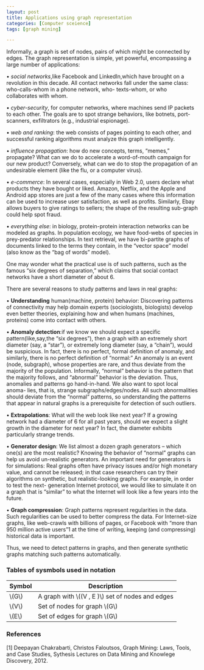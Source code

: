 ```yaml
---
layout: post
title: Applications using graph representation
categories: [Computer sceience]
tags: [graph mining]

---
```


<script type="text/javascript"  src="http://cdn.mathjax.org/mathjax/latest/MathJax.js?config=TeX-AMS-MML_HTMLorMML"></script>

Informally, a graph is set of nodes, pairs of which might be connected by edges. The graph representation is simple, yet powerful, encompassing a large number of applications:
• *social networks*,like Facebook and LinkedIn,which have brought on a revolution in this decade. All contact networks fall under the same class: who-calls-whom in a phone network, who- texts-whom, or who collaborates with whom.
• *cyber-security*, for computer networks, where machines send IP packets to each other. The goals are to spot strange behaviors, like botnets, port-scanners, exfiltrators (e.g., industrial espionage).
• *web and ranking*: the web consists of pages pointing to each other, and successful ranking algorithms must analyze this graph intelligently.
• *influence propagation*: how do new concepts, terms, “memes,” propagate? What can we do to accelerate a word-of-mouth campaign for our new product? Conversely, what can we do to stop the propagation of an undesirable element (like the flu, or a computer virus).
• *e-commerce*: In several cases, especially in Web 2.0, users declare what products they have bought or liked. Amazon, Netflix, and the Apple and Android app stores are just a few of the many cases where this information can be used to increase user satisfaction, as well as profits. Similarly, Ebay allows buyers to give ratings to sellers; the shape of the resulting sub-graph could help spot fraud.
• *everything else*: in biology, protein-protein interaction networks can be modeled as graphs. In population ecology, we have food-webs of species in prey-predator relationships. In text retrieval, we have bi-partite graphs of documents linked to the terms they contain, in the “vector space” model (also know as the “bag of words” model).

One may wonder what the practical use is of such patterns, such as the famous “six degrees
of separation,” which claims that social contact networks have a short diameter of about 6. 

There are several reasons to study patterns and laws in real graphs:

• **Understanding** human(machine, protein) behavior: Discovering patterns of connectivity may help domain experts (sociologists, biologists) develop even better theories, explaining how and when humans (machines, proteins) come into contact with others.
• **Anomaly detection**:if we know we should expect a specific pattern(like,say,the “six degrees”), then a graph with an extremely short diameter (say, a “star”), or extremely long diameter (say, a “chain”), would be suspicious. In fact, there is no perfect, formal definition of anomaly, and similarly, there is no perfect definition of “normal:” An anomaly is an event (node, subgraph), whose properties are rare, and thus deviate from the majority of the population. Informally, “normal” behavior is the pattern that the majority follows, and “abnormal” behavior is the deviation. Thus, anomalies and patterns go hand-in-hand. We also want to spot local anoma- lies, that is, strange subgraphs/edges/nodes. All such abnormalities should deviate from the “normal” patterns, so understanding the patterns that appear in natural graphs is a prerequisite for detection of such outliers.
• **Extrapolations**: What will the web look like next year? If a growing network had a diameter of 6 for all past years, should we expect a slight growth in the diameter for next year? In fact, the diameter exhibits particularly strange trends.
• **Generator design**: We list almost a dozen graph generators – which one(s) are the most realistic? Knowing the behavior of “normal” graphs can help us avoid un-realistic generators. An important need for generators is for simulations: Real graphs often have privacy issues and/or high monetary value, and cannot be released; in that case researchers can try their algorithms on synthetic, but realistic-looking graphs. For example, in order to test the next- generation Internet protocol, we would like to simulate it on a graph that is “similar” to what the Internet will look like a few years into the future.
• **Graph compression**: Graph patterns represent regularities in the data. Such regularities can be used to better compress the data. For Internet-size graphs, like web-crawls with billions of pages, or Facebook with “more than 950 million active users”1 at the time of writing, keeping (and compressing) historical data is important.
Thus, we need to detect patterns in graphs, and then generate synthetic graphs matching such patterns automatically. 

### Tables of sysmbols used in notation


Symbol  |   Description
--------|------
\\(G\\) |   A graph with \\((V , E )\\) set of nodes and edges
\\(V\\) | Set of nodes for graph \\(G\\)
\\(E\\) | Set of edges for graph \\(G\\)


### References
[1] Deepayan Chakrabarti, Christos Faloutsos, Graph Mining: Laws, Tools, and Case Studies, Sythesis Lectures on Data Mining and Knowlege Discovery, 2012.




